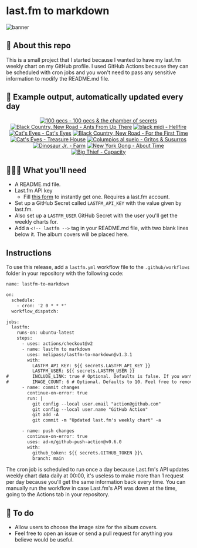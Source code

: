 # last.fm to markdown

![banner](banner.png)

## 🤖 About this repo
This is a small project that I started because I wanted to have my last.fm weekly chart on my GitHub profile. I used GitHub Actions because they can be scheduled with cron jobs and you won't need to pass any sensitive information to modify the README.md file.

## 🎵 Example output, automatically updated every day
<!-- lastfm -->
<p align="center"><a href="https://www.last.fm/music/100+gecs/100+gecs+&+the+chamber+of+secrets"><img src="https://lastfm.freetls.fastly.net/i/u/64s/97660c50f2c711a9bbb9f30d13358f73.jpg" title="100 gecs - 100 gecs & the chamber of secrets"></a> <a href="https://www.last.fm/music/Black+Country,+New+Road/Ants+From+Up+There"><img src="https://lastfm.freetls.fastly.net/i/u/64s/3332b3cee5de8598dbd080f8e2783f93.jpg" title="Black Country, New Road - Ants From Up There"></a> <a href="https://www.last.fm/music/black+midi/Hellfire"><img src="https://lastfm.freetls.fastly.net/i/u/64s/02e4eb1da9d19cb35f5970d7bbdf2b48.jpg" title="black midi - Hellfire"></a> <a href="https://www.last.fm/music/Cat%27s+Eyes/Cat%27s+Eyes"><img src="https://lastfm.freetls.fastly.net/i/u/64s/9c47fabd4da54e9c9a7e986c7b3d4f10.jpg" title="Cat's Eyes - Cat's Eyes"></a> <a href="https://www.last.fm/music/Black+Country,+New+Road/For+the+First+Time"><img src="https://lastfm.freetls.fastly.net/i/u/64s/972219222c95598bb474d3631d289ad3.jpg" title="Black Country, New Road - For the First Time"></a> <a href="https://www.last.fm/music/Cat%27s+Eyes/Treasure+House"><img src="https://lastfm.freetls.fastly.net/i/u/64s/6667af9d89351b2bd4275bf300d70da6.jpg" title="Cat's Eyes - Treasure House"></a> <a href="https://www.last.fm/music/Columpios+al+suelo/Gritos+&+Susurros"><img src="https://lastfm.freetls.fastly.net/i/u/64s/dfc03a30887214588313078c7a07d109.jpg" title="Columpios al suelo - Gritos & Susurros"></a> <a href="https://www.last.fm/music/Dinosaur+Jr./Farm"><img src="https://lastfm.freetls.fastly.net/i/u/64s/8162d5b21cf4855f597ebc524adfca9f.jpg" title="Dinosaur Jr. - Farm"></a> <a href="https://www.last.fm/music/New+York+Gong/About+Time"><img src="https://lastfm.freetls.fastly.net/i/u/64s/c75552e2243b4d46cddb6feb993c22dc.jpg" title="New York Gong - About Time"></a> <a href="https://www.last.fm/music/Big+Thief/Capacity"><img src="https://lastfm.freetls.fastly.net/i/u/64s/bfa074a4eb1e8ad692c7920f94dbae6c.jpg" title="Big Thief - Capacity"></a> </p>

          
## 👩🏽‍💻 What you'll need
* A README.md file.
* Last.fm API key
  * Fill [this form](https://www.last.fm/api/account/create) to instantly get one. Requires a last.fm account.
* Set up a GitHub Secret called ```LASTFM_API_KEY``` with the value given by last.fm.
* Also set up a ```LASTFM_USER``` GitHub Secret with the user you'll get the weekly charts for.
* Add a ```<!-- lastfm -->``` tag in your README.md file, with two blank lines below it. The album covers will be placed here.

## Instructions
To use this release, add a ```lastfm.yml``` workflow file to the ```.github/workflows``` folder in your repository with the following code:
```diff
name: lastfm-to-markdown

on:
  schedule:
    - cron: '2 0 * * *'
  workflow_dispatch:

jobs:
  lastfm:
    runs-on: ubuntu-latest
    steps:
      - uses: actions/checkout@v2
      - name: lastfm to markdown
        uses: melipass/lastfm-to-markdown@v1.3.1
        with:
          LASTFM_API_KEY: ${{ secrets.LASTFM_API_KEY }}
          LASTFM_USER: ${{ secrets.LASTFM_USER }}
#         INCLUDE_LINK: true # Optional. Defaults is false. If you want to include the link to the album page, set this to true.
#         IMAGE_COUNT: 6 # Optional. Defaults to 10. Feel free to remove this line if you want.
      - name: commit changes
        continue-on-error: true
        run: |
          git config --local user.email "action@github.com"
          git config --local user.name "GitHub Action"
          git add -A
          git commit -m "Updated last.fm's weekly chart" -a

      - name: push changes
        continue-on-error: true
        uses: ad-m/github-push-action@v0.6.0
        with:
          github_token: ${{ secrets.GITHUB_TOKEN }}\
          branch: main
```
The cron job is scheduled to run once a day because Last.fm's API updates weekly chart data daily at 00:00, it's useless to make more than 1 request per day because you'll get the same information back every time. You can manually run the workflow in case Last.fm's API was down at the time, going to the Actions tab in your repository.

## 🚧 To do
* Allow users to choose the image size for the album covers.
* Feel free to open an issue or send a pull request for anything you believe would be useful.
